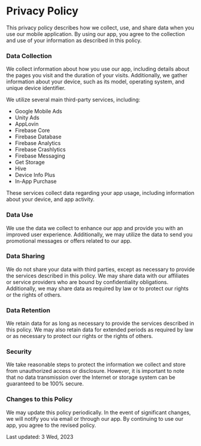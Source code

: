 # Privacy Policy

This privacy policy describes how we collect, use, and share data when you use our mobile application. By using our app, you agree to the collection and use of your information as described in this policy.

### Data Collection

We collect information about how you use our app, including details about the pages you visit and the duration of your visits. Additionally, we gather information about your device, such as its model, operating system, and unique device identifier.

We utilize several main third-party services, including:

- Google Mobile Ads
- Unity Ads
- AppLovin
- Firebase Core
- Firebase Database
- Firebase Analytics
- Firebase Crashlytics
- Firebase Messaging
- Get Storage
- Hive
- Device Info Plus
- In-App Purchase

These services collect data regarding your app usage, including information about your device, and app activity.

### Data Use

We use the data we collect to enhance our app and provide you with an improved user experience. Additionally, we may utilize the data to send you promotional messages or offers related to our app.

### Data Sharing

We do not share your data with third parties, except as necessary to provide the services described in this policy. We may share data with our affiliates or service providers who are bound by confidentiality obligations. Additionally, we may share data as required by law or to protect our rights or the rights of others.

### Data Retention

We retain data for as long as necessary to provide the services described in this policy. We may also retain data for extended periods as required by law or as necessary to protect our rights or the rights of others.

### Security

We take reasonable steps to protect the information we collect and store from unauthorized access or disclosure. However, it is important to note that no data transmission over the Internet or storage system can be guaranteed to be 100% secure.

### Changes to this Policy

We may update this policy periodically. In the event of significant changes, we will notify you via email or through our app. By continuing to use our app, you agree to the revised policy.

Last updated: 3 Wed, 2023
